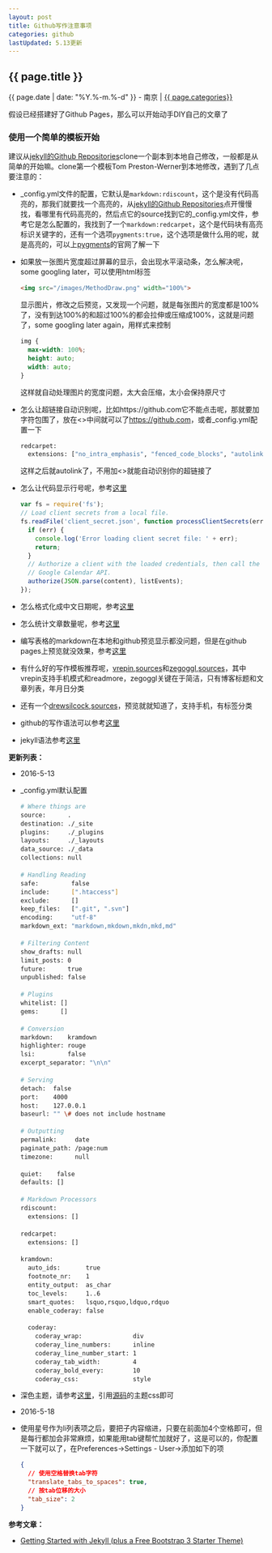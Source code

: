 ```yaml
---
layout: post
title: Github写作注意事项
categories: github
lastUpdated: 5.13更新
---
```


## {{ page.title }}

{{ page.date | date: "%Y.%-m.%-d" }} - 南京 | <a href="/archive#{{ page.categories }}">{{ page.categories}}</a>

假设已经搭建好了Github Pages，那么可以开始动手DIY自己的文章了

### 使用一个简单的模板开始

建议从[jekyll的Github Repositories][1]clone一个副本到本地自己修改，一般都是从简单的开始嘛。clone第一个模板Tom Preston-Werner到本地修改，遇到了几点要注意的：

* \_config.yml文件的配置，它默认是`markdown:rdiscount`，这个是没有代码高亮的，那我们就要找一个高亮的，从[jekyll的Github Repositories][1]点开慢慢找，看哪里有代码高亮的，然后点它的source找到它的\_config.yml文件，参考它是怎么配置的，我找到了一个`markdown:redcarpet`，这个是代码块有高亮标识关键字的，还有一个选项`pygments:true`，这个选项是做什么用的呢，就是高亮的，可以上[pygments][2]的官网了解一下
* 如果放一张图片宽度超过屏幕的显示，会出现水平滚动条，怎么解决呢，some googling later，可以使用html标签

    ```html
    <img src="/images/MethodDraw.png" width="100%">
    ```

    显示图片，修改之后预览，又发现一个问题，就是每张图片的宽度都是100%了，没有到达100%的和超过100%的都会拉伸或压缩成100%，这就是问题了，some googling later again，用样式来控制

    ```css
    img {
      max-width: 100%;
      height: auto;
      width: auto;
    }
    ```

    这样就自动处理图片的宽度问题，太大会压缩，太小会保持原尺寸

* 怎么让超链接自动识别呢，比如https://github.com它不能点击呢，那就要加字符包围了，放在<>中间就可以了<https://github.com>，或者\_config.yml配置一下

    ```sh
    redcarpet:
      extensions: ["no_intra_emphasis", "fenced_code_blocks", "autolink", "tables", "with_toc_data"]
    ```

    这样之后就autolink了，不用加<>就能自动识别你的超链接了

* 怎么让代码显示行号呢，参考[这里][3]

    ```javascript
    var fs = require('fs');
    // Load client secrets from a local file.
    fs.readFile('client_secret.json', function processClientSecrets(err, content) {
      if (err) {
        console.log('Error loading client secret file: ' + err);
        return;
      }
      // Authorize a client with the loaded credentials, then call the
      // Google Calendar API.
      authorize(JSON.parse(content), listEvents);
    });
    ```

* 怎么格式化成中文日期呢，参考[这里][4]
* 怎么统计文章数量呢，参考[这里][5]
* 编写表格的markdown在本地和github预览显示都没问题，但是在github pages上预览就没效果，参考[这里][6]
* 有什么好的写作模板推荐呢，[vrepin][7],[sources][8]和[zegoggl][9],[sources][10]，其中vrepin支持手机模式和readmore，zegoggl关键在于简洁，只有博客标题和文章列表，年月日分类
* 还有一个[drewsilcock][11],[sources][12]，预览就就知道了，支持手机，有标签分类
* github的写作语法可以参考[这里][13]
* jekyll语法参考[这里][14]

**更新列表：**

* 2016-5-13

* \_config.yml默认配置

    ```sh
    # Where things are
    source:      .
    destination: ./_site
    plugins:     ./_plugins
    layouts:     ./_layouts
    data_source: ./_data
    collections: null

    # Handling Reading
    safe:         false
    include:      [".htaccess"]
    exclude:      []
    keep_files:   [".git", ".svn"]
    encoding:     "utf-8"
    markdown_ext: "markdown,mkdown,mkdn,mkd,md"

    # Filtering Content
    show_drafts: null
    limit_posts: 0
    future:      true
    unpublished: false

    # Plugins
    whitelist: []
    gems:      []

    # Conversion
    markdown:    kramdown
    highlighter: rouge
    lsi:         false
    excerpt_separator: "\n\n"

    # Serving
    detach:  false
    port:    4000
    host:    127.0.0.1
    baseurl: "" \# does not include hostname

    # Outputting
    permalink:     date
    paginate_path: /page:num
    timezone:      null

    quiet:    false
    defaults: []

    # Markdown Processors
    rdiscount:
      extensions: []

    redcarpet:
      extensions: []

    kramdown:
      auto_ids:       true
      footnote_nr:    1
      entity_output:  as_char
      toc_levels:     1..6
      smart_quotes:   lsquo,rsquo,ldquo,rdquo
      enable_coderay: false

      coderay:
        coderay_wrap:              div
        coderay_line_numbers:      inline
        coderay_line_number_start: 1
        coderay_tab_width:         4
        coderay_bold_every:        10
        coderay_css:               style
    ```

* 深色主题，请参考[这里][16]，引用[源码][17]的主题css即可

* 2016-5-18

* 使用星号作为li列表项之后，要把子内容缩进，只要在前面加4个空格即可，但是每行都加会非常麻烦，如果能用tab键帮忙加就好了，这是可以的，你配置一下就可以了，在Preferences->Settings - User->添加如下的项

    ```json
    {
      // 使用空格替换tab字符
      "translate_tabs_to_spaces": true,
      // 按tab位移的大小
      "tab_size": 2
    }
    ```


**参考文章：**

* [Getting Started with Jekyll (plus a Free Bootstrap 3 Starter Theme)][15]


[1]: https://github.com/jekyll/jekyll/wiki/Sites 'jekyll的Github Repositories'
[2]: http://pygments.org/
[3]: http://demisx.github.io/jekyll/2014/01/13/improve-code-highlighting-in-jekyll.html
[4]: https://help.shopify.com/themes/liquid/filters/additional-filters#date
[5]: http://stackoverflow.com/questions/33961893/how-to-create-posts-by-month-and-year-table-in-jekyll-without-plugins
[6]: http://stackoverflow.com/questions/16099153/table-not-render-when-use-redcarpet-in-jekyll-github-pages
[7]: http://vrepin.org/
[8]: https://github.com/vitalyrepin/vrepinblog
[9]: https://zegoggl.es/
[10]: http://github.com/jberkel/zegoggl.es
[11]: https://drewsilcock.co.uk/
[12]: https://github.com/drewsberry/drewsberry.github.io
[13]: https://github.com/LearnShare/Learning-Markdown
[14]: http://jekyllrb.com/docs/templates/
[15]: https://scotch.io/tutorials/getting-started-with-jekyll-plus-a-free-bootstrap-3-starter-theme
[16]: https://stylishthemes.github.io/GitHub-Dark/
[17]: https://github.com/StylishThemes/GitHub-Dark